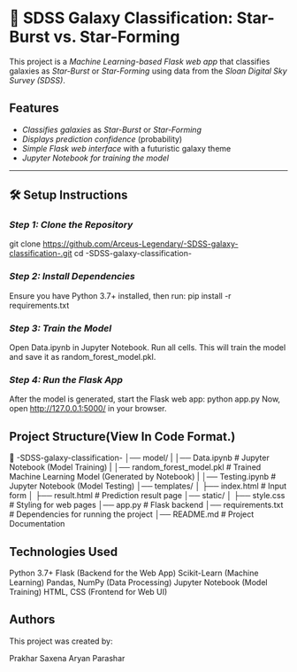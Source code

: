 # 🌌 SDSS Galaxy Classification: Star-Burst vs. Star-Forming

This project is a *Machine Learning-based Flask web app* that classifies galaxies as *Star-Burst* or *Star-Forming* using data from the *Sloan Digital Sky Survey (SDSS)*.

## Features
- *Classifies galaxies* as *Star-Burst* or *Star-Forming*  
- *Displays prediction confidence* (probability)  
- *Simple Flask web interface* with a futuristic galaxy theme  
- *Jupyter Notebook for training the model*  

---

## 🛠 Setup Instructions

###  *Step 1: Clone the Repository*
git clone https://github.com/Arceus-Legendary/-SDSS-galaxy-classification-.git
cd -SDSS-galaxy-classification-

###  *Step 2: Install Dependencies*
Ensure you have Python 3.7+ installed, then run:
pip install -r requirements.txt

### *Step 3: Train the Model*
Open Data.ipynb in Jupyter Notebook.
Run all cells. This will train the model and save it as random_forest_model.pkl.

### *Step 4: Run the Flask App*
After the model is generated, start the Flask web app:
python app.py
Now, open http://127.0.0.1:5000/ in your browser.

## Project Structure(View In Code Format.)

📂 -SDSS-galaxy-classification-
│── model/
|  │── Data.ipynb  # Jupyter Notebook (Model Training)
|  │── random_forest_model.pkl          # Trained Machine Learning Model (Generated by Notebook)
|  │── Testing.ipynb  # Jupyter Notebook (Model Testing)
│── templates/
│   ├── index.html     # Input form
│   ├── result.html    # Prediction result page
│── static/
│   ├── style.css     # Styling for web pages
│── app.py             # Flask backend
│── requirements.txt   # Dependencies for running the project
│── README.md          # Project Documentation

## Technologies Used
Python 3.7+
Flask (Backend for the Web App)
Scikit-Learn (Machine Learning)
Pandas, NumPy (Data Processing)
Jupyter Notebook (Model Training)
HTML, CSS (Frontend for Web UI)

## Authors
This project was created by:

Prakhar Saxena
Aryan Parashar
